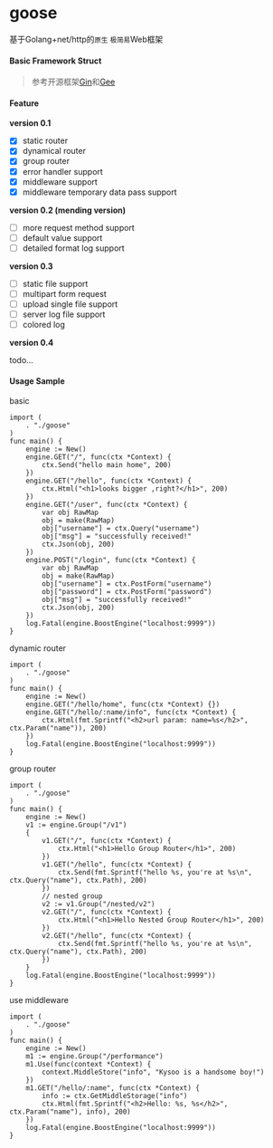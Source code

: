 # goose

基于Golang+net/http的`原生` `极简易`Web框架

#### Basic Framework Struct
> 参考开源框架[Gin](https://github.com/gin-gonic/gin)和[Gee](https://github.com/geektutu/7days-golang)

#### Feature

**version 0.1**
- [x] static router
- [x] dynamical router
- [x] group router
- [x] error handler support
- [x] middleware support
- [x] middleware temporary data pass support

**version 0.2 (mending version)**
- [ ] more request method support
- [ ] default value support
- [ ] detailed format log support

**version 0.3**
- [ ] static file support
- [ ] multipart form request
- [ ] upload single file support 
- [ ] server log file support
- [ ] colored log

**version 0.4**

todo...

#### Usage Sample

basic
```golang
import (
	. "./goose"
)
func main() {
	engine := New()
	engine.GET("/", func(ctx *Context) {
		ctx.Send("hello main home", 200)
	})
	engine.GET("/hello", func(ctx *Context) {
		ctx.Html("<h1>looks bigger ,right?</h1>", 200)
	})
    engine.GET("/user", func(ctx *Context) {
		var obj RawMap
		obj = make(RawMap)
		obj["username"] = ctx.Query("username")
		obj["msg"] = "successfully received!"
		ctx.Json(obj, 200)
	})
	engine.POST("/login", func(ctx *Context) {
		var obj RawMap
		obj = make(RawMap)
		obj["username"] = ctx.PostForm("username")
		obj["password"] = ctx.PostForm("password")
		obj["msg"] = "successfully received!"
		ctx.Json(obj, 200)
	})
    log.Fatal(engine.BoostEngine("localhost:9999"))
}
```

dynamic router
```golang
import (
	. "./goose"
)
func main() {
	engine := New()
	engine.GET("/hello/home", func(ctx *Context) {})
    engine.GET("/hello/:name/info", func(ctx *Context) {
        ctx.Html(fmt.Sprintf("<h2>url param: name=%s</h2>", ctx.Param("name")), 200)
    })
    log.Fatal(engine.BoostEngine("localhost:9999"))
}
```

group router
```golang
import (
	. "./goose"
)
func main() {
	engine := New()
	v1 := engine.Group("/v1")
    {
        v1.GET("/", func(ctx *Context) {
            ctx.Html("<h1>Hello Group Router</h1>", 200)
        })
        v1.GET("/hello", func(ctx *Context) {
            ctx.Send(fmt.Sprintf("hello %s, you're at %s\n", ctx.Query("name"), ctx.Path), 200)
        })
        // nested group
        v2 := v1.Group("/nested/v2")
        v2.GET("/", func(ctx *Context) {
            ctx.Html("<h1>Hello Nested Group Router</h1>", 200)
        })
        v2.GET("/hello", func(ctx *Context) {
            ctx.Send(fmt.Sprintf("hello %s, you're at %s\n", ctx.Query("name"), ctx.Path), 200)
        })
    }
    log.Fatal(engine.BoostEngine("localhost:9999"))
}
```

use middleware
```golang
import (
	. "./goose"
)
func main() {
	engine := New()
	m1 := engine.Group("/performance")
    m1.Use(func(context *Context) {
        context.MiddleStore("info", "Kysoo is a handsome boy!")
    })
    m1.GET("/hello/:name", func(ctx *Context) {
        info := ctx.GetMiddleStorage("info")
        ctx.Html(fmt.Sprintf("<h2>Hello: %s, %s</h2>", ctx.Param("name"), info), 200)
    })
    log.Fatal(engine.BoostEngine("localhost:9999"))
}
```